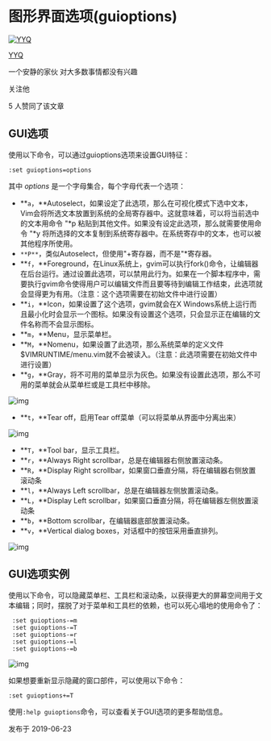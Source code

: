 # 图形界面选项(guioptions)

[![YYQ](https://pic2.zhimg.com/v2-c4432de041354a82800b86e53483c9c7_xs.jpg?source=172ae18b)](https://www.zhihu.com/people/anthony.yuan)

[YYQ](https://www.zhihu.com/people/anthony.yuan)

一个安静的家伙 对大多数事情都没有兴趣

关注他

5 人赞同了该文章

## **GUI选项**

使用以下命令，可以通过guioptions选项来设置GUI特征：

```vim
:set guioptions=options
```

其中 *options* 是一个字母集合，每个字母代表一个选项：

- **`a`，**Autoselect，如果设定了此选项，那么在可视化模式下选中文本，Vim会将所选文本放置到系统的全局寄存器中。这就意味着，可以将当前选中的文本用命令 "*p 粘贴到其他文件。如果没有设定此选项，那么就需要使用命令 "*y 将所选择的文本复制到系统寄存器中。在系统寄存中的文本，也可以被其他程序所使用。
- `**P**`，类似Autoselect，但使用"+寄存器，而不是"*寄存器。
- **`f`，**Foreground，在Linux系统上，gvim可以执行fork()命令，让编辑器在后台运行。通过设置此选项，可以禁用此行为。如果在一个脚本程序中，需要执行gvim命令使得用户可以编辑文件而且要等待到编辑工作结束，此选项就会显得更为有用。（注意：这个选项需要在初始文件中进行设置）
- **`i`，**Icon，如果设置了这个选项，gvim就会在X Windows系统上运行而且最小化时会显示一个图标。如果没有设置这个选项，只会显示正在编辑的文件名称而不会显示图标。
- **`m`，**Menu，显示菜单栏。
- **`M`，**Nomenu，如果设置了此选项，那么系统菜单的定义文件$VIMRUNTIME/menu.vim就不会被读入。（注意：此选项需要在初始文件中进行设置）
- **`g`，**Gray，将不可用的菜单显示为灰色。如果没有设置此选项，那么不可用的菜单就会从菜单栏或是工具栏中移除。

![img](https://pic2.zhimg.com/80/v2-5f8bbd9bab756c073af5617ce988a2b5_720w.png)

- **`t`，**Tear off，启用Tear off菜单（可以将菜单从界面中分离出来）

![img](https://pic4.zhimg.com/80/v2-12262c6b4dd6dc7a001977c0315b78df_720w.jpg)

- **`T`，**Tool bar，显示工具栏。
- **`r`，**Always Right scrollbar，总是在编辑器右侧放置滚动条。
- **`R`，**Display Right scrollbar，如果窗口垂直分隔，将在编辑器右侧放置滚动条
- **`l`，**Always Left scrollbar，总是在编辑器左侧放置滚动条。
- **`L`，**Display Left scrollbar，如果窗口垂直分隔，将在编辑器左侧放置滚动条
- **`b`，**Bottom scrollbar，在编辑器底部放置滚动条。
- **`v`，**Vertical dialog boxes，对话框中的按钮采用垂直排列。

![img](https://pic3.zhimg.com/80/v2-b56eade867bfd3f6cadd2207104420ea_720w.jpg)

## **GUI选项实例**

使用以下命令，可以隐藏菜单栏、工具栏和滚动条，以获得更大的屏幕空间用于文本编辑；同时，摆脱了对于菜单和工具栏的依赖，也可以死心塌地的使用命令了：

```vim
 :set guioptions-=m
 :set guioptions-=T
 :set guioptions-=r
 :set guioptions-=l
 :set guioptions-=b 
```

![img](https://pic3.zhimg.com/80/v2-3b33f1bcd7686b49d0f1889451fc25ca_720w.jpg)

如果想要重新显示隐藏的窗口部件，可以使用以下命令：

```vim
:set guioptions+=T
```

使用`:help guioptions`命令，可以查看关于GUI选项的更多帮助信息。

发布于 2019-06-23